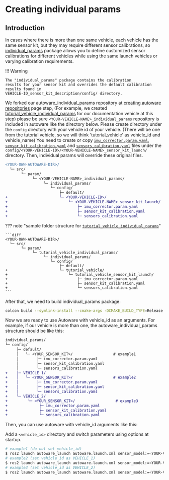 # Creating individual params

## Introduction

In cases where there is more than one same vehicle, each vehicle has the same sensor kit,
but they may require different sensor calibrations, so
[individual_params](https://github.com/autowarefoundation/autoware_individual_params) package allows you
to define customized sensor calibrations for different vehicles while using the same launch
vehicles or varying calibration requirements.

!!! Warning

    The "individual_params" package contains the calibration
    results for your sensor kit and overrides the default calibration results found in
    VEHICLE-ID_sensor_kit_description/config/ directory.

We forked our autoware_individual_params repository
at [creating autoware repositories](../../creating-your-autoware-meta-repository/creating-autoware-meta-repository.md) page step,
(For example,
we created [tutorial_vehicle_individual_params](https://github.com/leo-drive/tutorial_vehicle_individual_params) for our documentation vehicle at this step)
please be sure `<YOUR-VEHICLE-NAME>_individual_params` repository is included in autoware like the directory below.
Please create directory under the `config` directory with your vehicle id of your vehicle.
(There will be one from the tutorial vehicle,
so we will think 'tutorial_vehicle' as vehicle_id and vehicle_name)
You need
to create or copy [`imu_corrector.param.yaml`](https://github.com/autowarefoundation/autoware.universe/blob/main/sensing/imu_corrector/config/imu_corrector.param.yaml),
[`sensor_kit_calibration.yaml`](https://github.com/autowarefoundation/sample_sensor_kit_launch/blob/main/sample_sensor_kit_description/config/sensor_kit_calibration.yaml) and [`sensors_calibration.yaml`](https://github.com/autowarefoundation/sample_sensor_kit_launch/blob/main/sample_sensor_kit_description/config/sensors_calibration.yaml) files
under the `config/<YOUR-VEHICLE-ID>/<YOUR-VEHICLE-NAME>_sensor_kit_launch/` directory.
Then, individual params will override these original files.

```diff
<YOUR-OWN-AUTOWARE-DIR>/
  └─ src/
       └─ param/
            └─ <YOUR-VEHICLE-NAME>_individual_params/
                 └─ individual_params/
                    └─ config/
                        ├─ default/
+                       └─ <YOUR-VEHICLE-ID>/
+                           └─ <YOUR-VEHICLE-NAME>_sensor_kit_launch/
+                               ├─ imu_corrector.param.yaml
+                               ├─ sensor_kit_calibration.yaml
+                               └─ sensors_calibration.yaml
```

??? note "sample folder structure for [`tutorial_vehicle_individual_params`](https://github.com/leo-drive/tutorial_vehicle_individual_params)"

    ```diff
    <YOUR-OWN-AUTOWARE-DIR>/
      └─ src/
           └─ param/
                └─ tutorial_vehicle_individual_params/
                     └─ individual_params/
                        └─ config/
                            ├─ default/
    +                       └─ tutorial_vehicle/
    +                           └─ tutorial_vehicle_sensor_kit_launch/
    +                               ├─ imu_corrector.param.yaml
    +                               ├─ sensor_kit_calibration.yaml
    +                               └─ sensors_calibration.yaml
    ```

After that, we need to build individual_params package:

```bash
colcon build --symlink-install --cmake-args -DCMAKE_BUILD_TYPE=Release --packages-select individual_params
```

Now we are ready to use Autoware with vehicle_id as an arguments.
For example, if our vehicle is more than one,
the autoware_individual_params structure should be like this:

```diff
individual_params/
└─ config/
     ├─ default/
     │   └─ <YOUR_SENSOR_KIT>/                  # example1
     │        ├─ imu_corrector.param.yaml
     │        ├─ sensor_kit_calibration.yaml
     │        └─ sensors_calibration.yaml
+    ├─ VEHICLE_1/
+    │   └─ <YOUR_SENSOR_KIT>/                  # example2
+    │        ├─ imu_corrector.param.yaml
+    │        ├─ sensor_kit_calibration.yaml
+    │        └─ sensors_calibration.yaml
+    └─ VEHICLE_2/
+         └─ <YOUR_SENSOR_KIT>/                  # example3
+              ├─ imu_corrector.param.yaml
+              ├─ sensor_kit_calibration.yaml
+              └─ sensors_calibration.yaml
```

Then, you can use autoware with vehicle_id arguments like this:

Add a `<vehicle_id>` directory and switch parameters using options at startup.

```bash
# example1 (do not set vehicle_id)
$ ros2 launch autoware_launch autoware.launch.xml sensor_model:=<YOUR-VEHICLE-NAME>_sensor_kit vehicle_model:=<YOUR-VEHICLE-NAME>_vehicle
# example2 (set vehicle_id as VEHICLE_1)
$ ros2 launch autoware_launch autoware.launch.xml sensor_model:=<YOUR-VEHICLE-NAME>_sensor_kit vehicle_model:=<YOUR-VEHICLE-NAME>_vehicle vehicle_id:=VEHICLE_1
# example3 (set vehicle_id as VEHICLE_2)
$ ros2 launch autoware_launch autoware.launch.xml sensor_model:=<YOUR-VEHICLE-NAME>_sensor_kit vehicle_model:=<YOUR-VEHICLE-NAME>_vehicle vehicle_id:=VEHICLE_2
```
